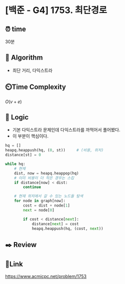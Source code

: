 # [백준 - G4] 1753. 최단경로

## ⏰ **time**

30분

## :pushpin: **Algorithm**

- 최단 거리, 다익스트라

## ⏲️**Time Complexity**

$O(v+e)$

## :round_pushpin: **Logic**

- 기본 다익스트라 문제인데 다익스트라를 까먹어서 풀어봤다.
- 이 부분이 핵심이다.
```python
hq = []
heapq.heappush(hq, (0, st))     # (비용, 위치)
distance[st] = 0

while hq:
    # 현재
    dist, now = heapq.heappop(hq)
    # 이미 비용이 더 작은 경우는 스킵
    if distance[now] < dist:
        continue

    # 현재 위치에서 갈 수 있는 노드들 탐색
    for node in graph[now]:
        cost = dist + node[1]
        next = node[0]

        if cost < distance[next]:
            distance[next] = cost
            heapq.heappush(hq, (cost, next))
```

## :black_nib: **Review**


## 📡**Link**

https://www.acmicpc.net/problem/1753
